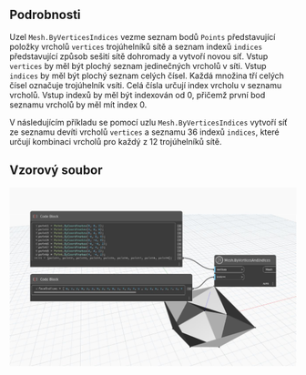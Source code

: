 ## Podrobnosti
Uzel `Mesh.ByVerticesIndices` vezme seznam bodů `Points` představující položky vrcholů `vertices` trojúhelníků sítě a seznam indexů `indices` představující způsob sešití sítě dohromady a vytvoří novou síť. Vstup `vertices` by měl být plochý seznam jedinečných vrcholů v síti. Vstup `indices` by měl být plochý seznam celých čísel. Každá množina tří celých čísel označuje trojúhelník vsíti. Celá čísla určují index vrcholu v seznamu vrcholů. Vstup indexů by měl být indexován od 0, přičemž první bod seznamu vrcholů by měl mít index 0.

V následujícím příkladu se pomocí uzlu `Mesh.ByVerticesIndices` vytvoří síť ze seznamu devíti vrcholů `vertices` a seznamu 36 indexů `indices`, které určují kombinaci vrcholů pro každý z 12 trojúhelníků sítě.

## Vzorový soubor

![Example](./Autodesk.DesignScript.Geometry.Mesh.ByVerticesAndIndices_img.jpg)
